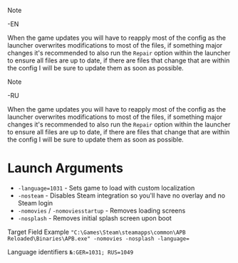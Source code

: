 >[!NOTE]
> -EN
>
> When the game updates you will have to reapply most of the config as the launcher overwrites modifications to most of the files, if something major changes it's recommended to also run the `Repair` option within the launcher to ensure all files are up to date, if there are files that change that are within the config I will be sure to update them as soon as possible.

>[!NOTE]
> -RU
>
> When the game updates you will have to reapply most of the config as the launcher overwrites modifications to most of the files, if something major changes it's recommended to also run the `Repair` option within the launcher to ensure all files are up to date, if there are files that change that are within the config I will be sure to update them as soon as possible.

# Launch Arguments

- `-language=1031`                  - Sets game to load with custom localization
- `-nosteam`                        - Disables Steam integration so you'll have no overlay and no Steam login
- `-nomovies` / `-nomoviesstartup`  - Removes loading screens
- `-nosplash`                       - Removes initial splash screen upon boot

Target Field Example
`"C:\Games\Steam\steamapps\common\APB Reloaded\Binaries\APB.exe" -nomovies -nosplash -language=`

Language identifiers
`№:GER=1031; RUS=1049`
